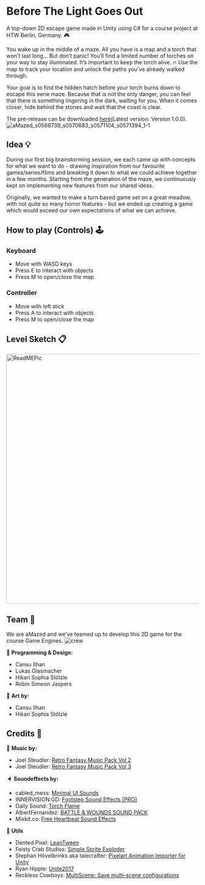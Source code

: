 # Before The Light Goes Out
A top-down 2D escape game made in Unity using C# for a course project at HTW Berlin, Germany. :video_game:

You wake up in the middle of a maze. All you have is a map and a torch that won't last long... But don’t panic! You’ll find a limited number of torches on your way to stay illuminated. It’s important to keep the torch alive. :fire:
Use the map to track your location and unlock the paths you’ve already walked through. 

Your goal is to find the hidden hatch before your torch burns down to escape this eerie maze. Because that is not the only danger, you can feel that there is something lingering in the dark, waiting for you. When it comes closer, hide behind the stones and wait that the coast is clear.

The pre-release can be downloaded [here](https://github.com/AyuCalices/BeforeTheLightGoesOut/releases)(Latest version: Version 1.0.0).
![aMazed_s0568739_s0570683_s0571104_s0571394_1-1](https://user-images.githubusercontent.com/58053240/145488334-e50287b0-efe5-4300-9f21-277385576b38.gif)

## Idea :bulb:
During our first big brainstorming session, we each came up with concepts for what we want to do - drawing inspiration from our favourite games/series/films and breaking it down to what we could achieve together in a few months. Starting from the generation of the maze, we continuously kept on implementing new features from our shared ideas.

Originally, we wanted to make a turn based game set on a great meadow, with not quite so many horror features - but we ended up creating a game which would exceed our own expectations of what we can achieve.

## How to play (Controls) :joystick: 
### Keyboard
* Move with WASD keys
* Press E to interact with objects
* Press M to open/close the map

### Controller
* Move with left stick
* Press A to interact with objects
* Press M to open/close the map

## Level Sketch :clipboard:
<img width="653" alt="ReadMEPic" src="https://user-images.githubusercontent.com/58053240/145306709-0f87520e-7144-44e6-8583-fe062d716d97.png">



## Team :busts_in_silhouette:

We are aMazed and we’ve teamed up to develop this 2D game for the course Game Engines.
![crew](https://user-images.githubusercontent.com/57158200/145291622-66e7eb9e-e5c7-43a8-91e0-eb666a80f1e5.png)

:page_facing_up: **Programming & Design:** 

* Cansu Ilhan
* Lukas Glasmacher
* Hikari Sophia Stölzle 
* Robin Simeon Jaspers

:art: **Art by:** 
* Cansu Ilhan
* Hikari Sophia Stölzle 

## Credits :bow:
:musical_note: **Music by:**
* Joel Steudler: [Retro Fantasy Music Pack Vol 2](https://joelsteudler.itch.io/retro-fantasy-music-pack-vol-2)
* Joel Steudler: [Retro Fantasy Music Pack Vol 3](https://joelsteudler.itch.io/retro-fantasy-music-pack-vol-3)

:speaker: **Soundeffects by:**
* cabled_mess: [Minimal UI Sounds](https://assetstore.unity.com/packages/audio/sound-fx/minimal-ui-sounds-78266)
* INNERVISION:GD: [Footstep Sound Effects [PRO] ](https://assetstore.unity.com/packages/audio/sound-fx/footstep-sound-effects-pro-169177)
* Daily Sound: [Torch Flame](https://assetstore.unity.com/packages/audio/sound-fx/torch-flame-31954)
* AlbertFernandez: [BATTLE & WOUNDS SOUND PACK](https://www.gamedevmarket.net/asset/battle-wounds-sound-pack/)
* Mixkit.co: [Free Heartbeat Sound Effects](https://mixkit.co/free-sound-effects/heartbeat/)

:wrench: **Utils**
* Dented Pixel: [LeanTween](https://assetstore.unity.com/packages/tools/animation/leantween-3595)
* Feisty Crab Studios: [Simple Sprite Exploder](https://assetstore.unity.com/packages/tools/physics/simple-sprite-exploder-95191)
* Stephan Hövelbrinks aka talecrafter: [Pixelart Animation Importer for Unity](https://github.com/talecrafter/AnimationImporter)
* Ryan Hipple: [Unite2017](https://github.com/roboryantron/Unite2017)
* Reckless Cowboys: [MultiScene: Save multi-scene configurations](https://github.com/RecklessCowboys/MultiScene)
